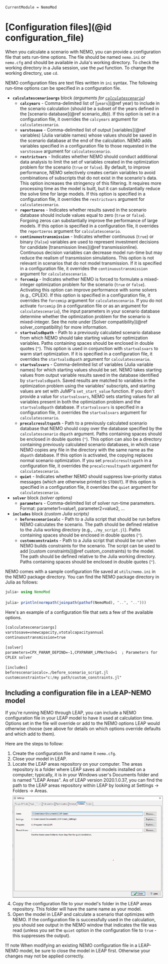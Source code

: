 ```@meta
CurrentModule = NemoMod
```
# [Configuration files](@id configuration_file)

When you calculate a scenario with NEMO, you can provide a configuration file that sets run-time options. The file should be named `nemo.ini` or `nemo.cfg` and should be available in Julia's working directory. To check the working directory in a Julia session, use the `pwd` function. To change the working directory, use `cd`.

NEMO configuration files are text files written in `ini` syntax. The following run-time options can be specified in a configuration file.

* **`calculatescenarioargs`** block *(arguments for [`calculatescenario`](@ref))*
  + **`calcyears`** - Comma-delimited list of [`years`](@ref year) to include in the scenario calculation (should be a subset of the years defined in the [scenario database](@ref scenario_db)). If this option is set in a configuration file, it overrides the `calcyears` argument for `calculatescenario`.
  + **`varstosave`** - Comma-delimited list of output [variables](@ref variables) (Julia variable names) whose values should be saved in the scenario database at the end of the calculation. NEMO adds variables specified in a configuration file to those requested in the `varstosave` argument for `calculatescenario`.
  + **`restrictvars`** - Indicates whether NEMO should conduct additional data analysis to limit the set of variables created in the optimization problem for the scenario (`true` or `false`). By default, to improve performance, NEMO selectively creates certain variables to avoid combinations of subscripts that do not exist in the scenario's data. This option increases the stringency of this filtering. It requires more processing time as the model is built, but it can substantially reduce the solve time for large models. If this option is specified in a configuration file, it overrides the `restrictvars` argument for `calculatescenario`.
  + **`reportzeros`** - Indicates whether results saved in the scenario database should include values equal to zero (`true` or `false`). Forgoing zeros can substantially improve the performance of large models. If this option is specified in a configuration file, it overrides the `reportzeros` argument for `calculatescenario`.
  + **`continuoustransmission`** - Indicates whether continuous (`true`) or binary (`false`) variables are used to represent investment decisions for candidate [transmission lines](@ref transmissionline). Continuous decision variables can decrease model run-time but may reduce the realism of transmission simulations. This option is not relevant in scenarios that do not model transmission. If it is specified in a configuration file, it overrides the `continuoustransmission` argument for `calculatescenario`.
  + **`forcemip`** - Indicates whether NEMO is forced to formulate a mixed-integer optimization problem for the scenario (`true` or `false`). Activating this option can improve performance with some solvers (e.g., CPLEX). If this option is specified in a configuration file, it overrides the `forcemip` argument for `calculatescenario`. If you do not activate `forcemip` (in a configuration file or as an argument for `calculatescenario`), the input parameters in your scenario database determine whether the optimization problem for the scenario is mixed-integer. See the note under [Solver compatibility](@ref solver_compatibility) for more information.
  + **`startvalsdbpath`** - Path to a previously calculated scenario database from which NEMO should take starting values for optimization variables. Paths containing spaces should be enclosed in double quotes (`"`). This option is used in conjunction with `startvalsvars` to warm start optimization. If it is specified in a configuration file, it overrides the `startvalsdbpath` argument for `calculatescenario`.
  + **`startvalsvars`** - Comma-delimited list of variables (Julia variable names) for which starting values should be set. NEMO takes starting values from output variable results saved in the database identified by `startvalsdbpath`. Saved results are matched to variables in the optimization problem using the variables' subscripts, and starting values are set with JuMP's `set_start_value` function. If you don't provide a value for `startvalsvars`, NEMO sets starting values for all variables present in both the optimization problem and the `startvalsdbpath` database. If `startvalsvars` is specified in a configuration file, it overrides the `startvalsvars` argument for `calculatescenario`.
  + **`precalcresultspath`** - Path to a previously calculated scenario database that NEMO should copy over the database specified by the `calculatescenario` `dbpath` argument. Paths containing spaces should be enclosed in double quotes (`"`). This option can also be a directory containing previously calculated scenario databases, in which case NEMO copies any file in the directory with the same name as the `dbpath` database. If this option is activated, the copying replaces normal scenario optimization. If you set `precalcresultspath` in a configuration file, it overrides the `precalcresultspath` argument for `calculatescenario`.
  + **`quiet`** - Indicates whether NEMO should suppress low-priority status messages (which are otherwise printed to `STDOUT`). If this option is specified in a configuration file, it overrides the `quiet` argument for `calculatescenario`.
* **`solver`** block *(solver options)*
  + **`parameters`** - Comma-delimited list of solver run-time parameters. Format: parameter1=value1, parameter2=value2, ...
* **`includes`** block *(custom Julia scripts)*
  + **`beforescenariocalc`** - Path to a Julia script that should be run before NEMO calculates the scenario. The path should be defined relative to the Julia working directory (e.g., `./my_script.jl`). Paths containing spaces should be enclosed in double quotes (`"`).
  + **`customconstraints`** - Path to a Julia script that should be run when NEMO builds constraints for the scenario. The script can be used to add [custom constraints](@ref custom_constraints) to the model. The path should be defined relative to the Julia working directory. Paths containing spaces should be enclosed in double quotes (`"`).

NEMO comes with a sample configuration file saved at `utils/nemo.ini` in the NEMO package directory. You can find the NEMO package directory in Julia as follows:

```julia
julia> using NemoMod

julia> println(normpath(joinpath(pathof(NemoMod), "..", "..")))
```

Here's an example of a configuration file that sets a few of the available options.

```
[calculatescenarioargs]
varstosave=vnewcapacity,vtotalcapacityannual
continuoustransmission=true

[solver]
parameters=CPX_PARAM_DEPIND=-1,CPXPARAM_LPMethod=1  ; Parameters for CPLEX solver

[includes]
beforescenariocalc=./before_scenario_script.jl
customconstraints="c:/my path/custom_constraints.jl"
```

## Including a configuration file in a LEAP-NEMO model

If you're running NEMO through LEAP, you can include a NEMO configuration file in your LEAP model to have it used at calculation time. Options set in the file will override or add to the NEMO options LEAP would otherwise choose (see above for details on which options override defaults and which add to them).

Here are the steps to follow:

1. Create the configuration file and name it `nemo.cfg`.
2. Close your model in LEAP.
3. Locate the LEAP areas repository on your computer. The areas repository is a folder where LEAP saves all models installed on a computer; typically, it is in your Windows user's Documents folder and is named "LEAP Areas". As of LEAP version 2020.1.0.37, you can find the path to the LEAP areas repository within LEAP by looking at Settings -> Folders -> Areas.
   ![LEAP folder settings](assets/leap_folders.png)
4. Copy the configuration file to your model's folder in the LEAP areas repository. This folder will have the same name as your model.
5. Open the model in LEAP and calculate a scenario that optimizes with NEMO. If the configuration file is successfully used in the calculation, you should see output in the NEMO window that indicates the file was read (unless you set the `quiet` option in the configuration file to `true` - this suppresses the output).

!!! note
    When modifying an existing NEMO configuration file in a LEAP-NEMO model, be sure to close the model in LEAP first. Otherwise your changes may not be applied correctly.
